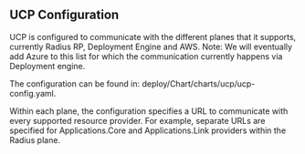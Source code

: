 ## UCP Configuration

UCP is configured to communicate with the different planes that it supports, currently Radius RP, Deployment Engine and AWS. Note: We will eventually add Azure to this list for which the communication currently happens via Deployment engine.

The configuration can be found in: deploy/Chart/charts/ucp/ucp-config.yaml.

Within each plane, the configuration specifies a URL to communicate with every supported resource provider. For example, separate URLs are specified for Applications.Core and Applications.Link providers within the Radius plane.

